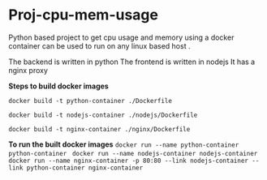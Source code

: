 # Proj-cpu-mem-usage
Python based project to get cpu usage and memory using a docker container
can be used to run on any linux based host .

The backend is written in python 
The frontend is written in nodejs 
It has a nginx proxy 

**Steps to build docker images** 

`docker build -t python-container ./Dockerfile 
`

`docker build -t nodejs-container ./nodejs/Dockerfile
`

`docker build -t nginx-container ./nginx/Dockerfile
`

**To run the built docker images** 
`docker run --name python-container python-container
`
`docker run --name nodejs-container nodejs-container
`
`docker run --name nginx-container -p 80:80 --link nodejs-container --link python-container nginx-container
`

